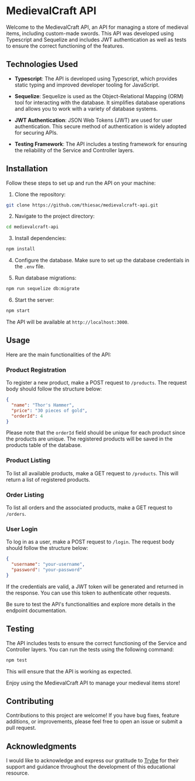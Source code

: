 # MedievalCraft API

Welcome to the MedievalCraft API, an API for managing a store of medieval items, including custom-made swords. This API was developed using Typescript and Sequelize and includes JWT authentication as well as tests to ensure the correct functioning of the features.

## Technologies Used

- **Typescript**: The API is developed using Typescript, which provides static typing and improved developer tooling for JavaScript.

- **Sequelize**: Sequelize is used as the Object-Relational Mapping (ORM) tool for interacting with the database. It simplifies database operations and allows you to work with a variety of database systems.

- **JWT Authentication**: JSON Web Tokens (JWT) are used for user authentication. This secure method of authentication is widely adopted for securing APIs.

- **Testing Framework**: The API includes a testing framework for ensuring the reliability of the Service and Controller layers.

## Installation

Follow these steps to set up and run the API on your machine:

1. Clone the repository:

```bash
git clone https://github.com/thiesac/medievalcraft-api.git
```

2. Navigate to the project directory:

```bash
cd medievalcraft-api
```

3. Install dependencies:

```bash
npm install
```

4. Configure the database. Make sure to set up the database credentials in the `.env` file.

5. Run database migrations:

```bash
npm run sequelize db:migrate
```

6. Start the server:

```bash
npm start
```

The API will be available at `http://localhost:3000`.

## Usage

Here are the main functionalities of the API:

### Product Registration

To register a new product, make a POST request to `/products`. The request body should follow the structure below:

```json
{
  "name": "Thor's Hammer",
  "price": "30 pieces of gold",
  "orderId": 4
}
```

Please note that the `orderId` field should be unique for each product since the products are unique. The registered products will be saved in the products table of the database.

### Product Listing

To list all available products, make a GET request to `/products`. This will return a list of registered products.

### Order Listing

To list all orders and the associated products, make a GET request to `/orders`.

### User Login

To log in as a user, make a POST request to `/login`. The request body should follow the structure below:

```json
{
  "username": "your-username",
  "password": "your-password"
}
```

If the credentials are valid, a JWT token will be generated and returned in the response. You can use this token to authenticate other requests.

Be sure to test the API's functionalities and explore more details in the endpoint documentation.

## Testing

The API includes tests to ensure the correct functioning of the Service and Controller layers. You can run the tests using the following command:

```bash
npm test
```

This will ensure that the API is working as expected.

Enjoy using the MedievalCraft API to manage your medieval items store!

## Contributing

Contributions to this project are welcome! If you have bug fixes, feature additions, or improvements, please feel free to open an issue or submit a pull request.



## Acknowledgments

I would like to acknowledge and express our gratitude to [Trybe](https://www.betrybe.com/) for their support and guidance throughout the development of this educational resource.

